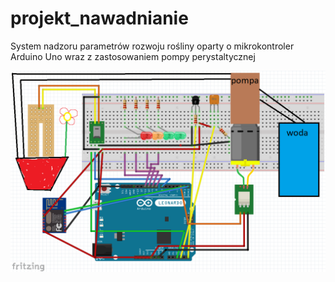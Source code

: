 # projekt_nawadnianie
System nadzoru parametrów rozwoju rośliny oparty o mikrokontroler Arduino Uno wraz z zastosowaniem pompy perystaltycznej 

<img src="schemat_prototyp_naszego_UKLADU.bmp" alt="drawing" width="1000"/>
